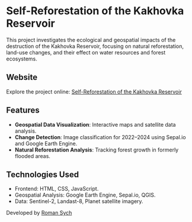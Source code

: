 # Self-Reforestation of the Kakhovka Reservoir

This project investigates the ecological and geospatial impacts of the destruction of the Kakhovka Reservoir, focusing on natural reforestation, land-use changes, and their effect on water resources and forest ecosystems.

## Website
Explore the project online: [Self-Reforestation of the Kakhovka Reservoir](https://heisdejavu.github.io/Kahovske_resoir_geo/index.html)

## Features
- **Geospatial Data Visualization**: Interactive maps and satellite data analysis.
- **Change Detection**: Image classification for 2022–2024 using Sepal.io and Google Earth Engine.
- **Natural Reforestation Analysis**: Tracking forest growth in formerly flooded areas.

## Technologies Used
- Frontend: HTML, CSS, JavaScript.
- Geospatial Analysis: Google Earth Engine, Sepal.io, QGIS.
- Data: Sentinel-2, Landast-8, Planet satellite imagery.


Developed by [Roman Sych](https://github.com/heisdejavu)
